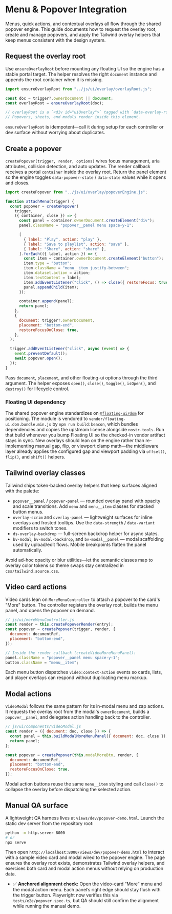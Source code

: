 # Menu & Popover Integration

Menus, quick actions, and contextual overlays all flow through the shared popover
engine. This guide documents how to request the overlay root, create and manage
popovers, and apply the Tailwind overlay helpers that keep menus consistent with
the design system.

## Request the overlay root

Use `ensureOverlayRoot` before mounting any floating UI so the engine has a
stable portal target. The helper resolves the right `document` instance and
appends the root container when it is missing.

```js
import ensureOverlayRoot from "../js/ui/overlay/overlayRoot.js";

const doc = trigger?.ownerDocument || document;
const overlayRoot = ensureOverlayRoot(doc);

// overlayRoot is a `<div id="uiOverlay">` tagged with `data-overlay-root`.
// Popovers, sheets, and modals render inside this element.
```

`ensureOverlayRoot` is idempotent—call it during setup for each controller or
dev surface without worrying about duplicates.

## Create a popover

`createPopover(trigger, render, options)` wires focus management, aria
attributes, collision detection, and auto updates. The render callback receives
a portal `container` inside the overlay root. Return the panel element so the
engine toggles `data-popover-state` / `data-state` values while it opens and closes.

```js
import createPopover from "../js/ui/overlay/popoverEngine.js";

function attachMenu(trigger) {
  const popover = createPopover(
    trigger,
    ({ container, close }) => {
      const panel = container.ownerDocument.createElement("div");
      panel.className = "popover__panel menu space-y-1";

      [
        { label: "Play", action: "play" },
        { label: "Save to playlist", action: "save" },
        { label: "Share", action: "share" },
      ].forEach(({ label, action }) => {
        const item = container.ownerDocument.createElement("button");
        item.type = "button";
        item.className = "menu__item justify-between";
        item.dataset.action = action;
        item.textContent = label;
        item.addEventListener("click", () => close({ restoreFocus: true }));
        panel.appendChild(item);
      });

      container.append(panel);
      return panel;
    },
    {
      document: trigger?.ownerDocument,
      placement: "bottom-end",
      restoreFocusOnClose: true,
    },
  );

  trigger.addEventListener("click", async (event) => {
    event.preventDefault();
    await popover.open();
  });
}
```

Pass `document`, `placement`, and other floating-ui options through the third
argument. The helper exposes `open()`, `close()`, `toggle()`, `isOpen()`, and
`destroy()` for lifecycle control.

### Floating UI dependency

The shared popover engine standardizes on
[`@floating-ui/dom`](https://floating-ui.com/) for positioning. The module is
vendored to `vendor/floating-ui.dom.bundle.min.js` by
`npm run build:beacon`, which bundles dependencies and copies the upstream
license alongside `nostr-tools`. Run that build whenever you bump Floating UI so
the checked-in vendor artifact stays in sync. New overlays should lean on the
engine rather than re-implementing manual gap, flip, or viewport clamp math—the
middleware layer already applies the configured gap and viewport padding via
`offset()`, `flip()`, and `shift()` helpers.

## Tailwind overlay classes

Tailwind ships token-backed overlay helpers that keep surfaces aligned with the
palette:

- `popover__panel` / `popover-panel` — rounded overlay panel with opacity and
  scale transitions. Add `menu` and `menu__item` classes for stacked button
  menus.
- `overlay-scrim` and `overlay-panel` — lightweight surfaces for inline overlays
  and frosted tooltips. Use the `data-strength` / `data-variant` modifiers to
  switch tones.
- `ds-overlay-backdrop` — full-screen backdrop helper for async states.
- `bv-modal`, `bv-modal-backdrop`, and `bv-modal__panel` — modal scaffolding
  used by upload/edit flows. Mobile breakpoints flatten the panel automatically.

Avoid ad-hoc opacity or blur utilities—let the semantic classes map to overlay
color tokens so theme swaps stay centralized in
`css/tailwind.source.css`.

## Video card actions

Video cards lean on `MoreMenuController` to attach a popover to the card's
"More" button. The controller registers the overlay root, builds the menu panel,
and opens the popover on demand.

```js
// js/ui/moreMenuController.js
const render = this.createPopoverRender(entry);
const popover = createPopover(trigger, render, {
  document: documentRef,
  placement: "bottom-end",
});

// Inside the render callback (createVideoMoreMenuPanel):
panel.className = "popover__panel menu space-y-1";
button.className = "menu__item";
```

Each menu button dispatches `video:context-action` events so cards, lists, and
player overlays can respond without duplicating menu markup.

## Modal actions

`VideoModal` follows the same pattern for its in-modal menu and zap actions. It
requests the overlay root from the modal's `ownerDocument`, builds a
`popover__panel`, and delegates action handling back to the controller.

```js
// js/ui/components/VideoModal.js
const render = ({ document: doc, close }) => {
  const panel = this.buildModalMoreMenuPanel({ document: doc, close });
  return panel;
};

const popover = createPopover(this.modalMoreBtn, render, {
  document: documentRef,
  placement: "bottom-end",
  restoreFocusOnClose: true,
});
```

Modal action buttons reuse the same `menu__item` styling and call `close()` to
collapse the overlay before dispatching the selected action.

## Manual QA surface

A lightweight QA harness lives at `views/dev/popover-demo.html`. Launch the
static dev server from the repository root:

```bash
python -m http.server 8000
# or
npx serve
```

Then open `http://localhost:8000/views/dev/popover-demo.html` to interact with a
sample video card and modal wired to the popover engine. The page ensures the
overlay root exists, demonstrates Tailwind overlay helpers, and exercises both
card and modal action menus without relying on production data.

- ✅ **Anchored alignment check:** Open the video-card “More” menu and the
  modal action menu. Each panel’s right edge should stay flush with the trigger
  button. Playwright now verifies this via `tests/e2e/popover.spec.ts`, but QA
  should still confirm the alignment while running the manual demo.
